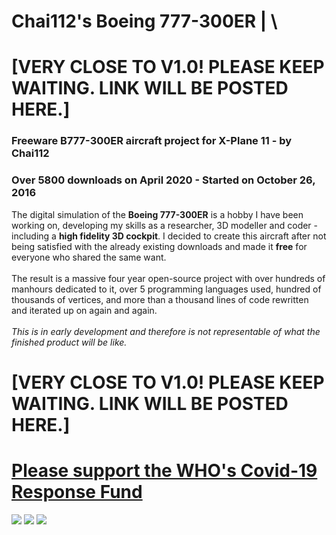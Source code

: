 # Chai112's Boeing 777-300ER | \
# [VERY CLOSE TO V1.0! PLEASE KEEP WAITING. LINK WILL BE POSTED HERE.]

### Freeware B777-300ER aircraft project for X-Plane 11 - by Chai112
### Over 5800 downloads on April 2020 - Started on October 26, 2016

The digital simulation of the <b>Boeing 777-300ER</b> is a hobby I have been working on, developing my skills as a researcher, 3D modeller and coder - including a <b>high fidelity 3D cockpit</b>. I decided to create this aircraft after not being satisfied with the already existing downloads and made it <b>free</b> for everyone who shared the same want.\
\
The result is a massive four year open-source project with over hundreds of manhours dedicated to it, over 5 programming languages used, hundred of thousands of vertices, and more than a thousand lines of code rewritten and iterated up on again and again.\
\
<i>This is in early development and therefore is not representable of what the finished product will be like.</i>

# [VERY CLOSE TO V1.0! PLEASE KEEP WAITING. LINK WILL BE POSTED HERE.]
# [Please support the WHO's Covid-19 Response Fund](https://grabify.link/7CNI2R)
[![](https://github.com/Chai112/Boeing-777-300ER/blob/master/docs/s/who%20logo.jpg)](https://grabify.link/7CNI2R)
![](https://github.com/Chai112/Chai112-s-Boeing-777-300ER/blob/master/screenshots/Screenshot%20(901).png)
![](https://github.com/Chai112/Boeing-777-300ER/blob/master/docs/s/cockpit.jpg)
